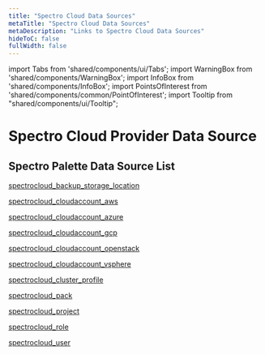```yaml
---
title: "Spectro Cloud Data Sources"
metaTitle: "Spectro Cloud Data Sources"
metaDescription: "Links to Spectro Cloud Data Sources"
hideToC: false
fullWidth: false
---
```


import Tabs from 'shared/components/ui/Tabs'; 
import WarningBox from 'shared/components/WarningBox'; 
import InfoBox from 'shared/components/InfoBox'; 
import PointsOfInterest from 'shared/components/common/PointOfInterest'; 
import Tooltip from "shared/components/ui/Tooltip";

# Spectro Cloud Provider Data Source

## Spectro Palette Data Source List

[spectrocloud_backup_storage_location](https://registry.terraform.io/providers/spectrocloud/spectrocloud/latest/docs/data-sources/backup_storage_location)


[spectrocloud_cloudaccount_aws](https://registry.terraform.io/providers/spectrocloud/spectrocloud/latest/docs/data-sources/cloudaccount_aws)


[spectrocloud_cloudaccount_azure](https://registry.terraform.io/providers/spectrocloud/spectrocloud/latest/docs/data-sources/cloudaccount_azure)


[spectrocloud_cloudaccount_gcp](https://registry.terraform.io/providers/spectrocloud/spectrocloud/latest/docs/data-sources/cloudaccount_gcp)

[spectrocloud_cloudaccount_openstack](https://registry.terraform.io/providers/spectrocloud/spectrocloud/latest/docs/data-sources/cloudaccount_openstack)

[spectrocloud_cloudaccount_vsphere](https://registry.terraform.io/providers/spectrocloud/spectrocloud/latest/docs/data-sources/cloudaccount_vsphere)

[spectrocloud_cluster_profile](https://registry.terraform.io/providers/spectrocloud/spectrocloud/latest/docs/data-sources/cluster_profile)

[spectrocloud_pack](https://registry.terraform.io/providers/spectrocloud/spectrocloud/latest/docs/data-sources/pack)

[spectrocloud_project](https://registry.terraform.io/providers/spectrocloud/spectrocloud/latest/docs/data-sources/project)

[spectrocloud_role](https://registry.terraform.io/providers/spectrocloud/spectrocloud/latest/docs/data-sources/role)

[spectrocloud_user](https://registry.terraform.io/providers/spectrocloud/spectrocloud/latest/docs/data-sources/user)



